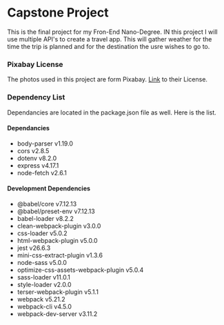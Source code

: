 # Capstone Project
This is the final project for my Fron-End Nano-Degree. IN this project I will use multiple API's to create a travel app.
This will gather weather for the time the trip is planned and for the destination the usre wishes to go to.

### Pixabay License
The photos used in this project are form Pixabay. [Link](https://pixabay.com/service/license/) to their License.

### Dependency List
Dependancies are located in the package.json file as well. Here is the list.

#### Dependancies
* body-parser v1.19.0
* cors v2.8.5
* dotenv v8.2.0
* express v4.17.1
* node-fetch v2.6.1

#### Development Dependencies
* @babel/core v7.12.13
* @babel/preset-env v7.12.13
* babel-loader v8.2.2
* clean-webpack-plugin v3.0.0
* css-loader v5.0.2
* html-webpack-plugin v5.0.0
* jest v26.6.3
* mini-css-extract-plugin v1.3.6
* node-sass v5.0.0
* optimize-css-assets-webpack-plugin v5.0.4
* sass-loader v11.0.1
* style-loader v2.0.0
* terser-webpack-plugin v5.1.1
* webpack v5.21.2
* webpack-cli v4.5.0
* webpack-dev-server v3.11.2